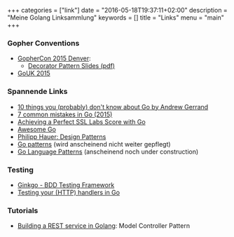 +++
categories = ["link"]
date = "2016-05-18T19:37:11+02:00"
description = "Meine Golang Linksammlung"
keywords = []
title = "Links"
menu = "main"
+++

### Gopher Conventions

* [GopherCon 2015 Denver](https://blog.golang.org/gophercon2015): 
	* [Decorator Pattern Slides (pdf)](https://github.com/gophercon/2015-talks/blob/master/Tom%C3%A1s%20Senart%20-%20Embrace%20the%20Interface/ETI.pdf)
* [GoUK 2015](https://blog.golang.org/gouk15)
	
### Spannende Links

* [10 things you (probably) don't know about Go by Andrew Gerrand ](https://talks.golang.org/2012/10things.slide#1)
* [7 common mistakes in Go (2015)](http://spf13.com/presentation/7-common-mistakes-in-go-2015/)
* [Achieving a Perfect SSL Labs Score with Go](https://blog.bracelab.com/achieving-perfect-ssl-labs-score-with-go)
* [Awesome Go](https://github.com/avelino/awesome-go)
* [Philipp Hauer: Design Patterns](http://www.philipphauer.de/study/se/design-pattern.php)
* [Go patterns](http://tmrts.com/go-patterns/) (wird anscheinend nicht weiter gepflegt)
* [Go Language Patterns](http://www.golangpatterns.info/) (anscheinend noch under construction)

		
### Testing

* [Ginkgo - BDD Testing Framework](https://github.com/onsi/ginkgo)
* [Testing your (HTTP) handlers in Go](http://elithrar.github.io/article/testing-http-handlers-go/)
		
### Tutorials

* [Building a REST service in Golang](http://stevenwhite.com/building-a-rest-service-with-golang-2/): Model Controller Pattern